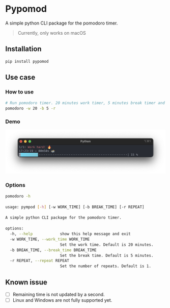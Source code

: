 # Pypomod

A simple python CLI package for the pomodoro timer.

> Currently, only works on macOS

## Installation

```bash
pip install pypomod
```

## Use case

### How to use

```bash
# Run pomodoro timer. 20 minutes work timer, 5 minutes break timer and repeat 1 time.
pomodoro -w 20 -b 5 -r
```

### Demo

![screenshot](./assets/screenshot.png)

### Options

```bash
pomodoro -h

usage: pympod [-h] [-w WORK_TIME] [-b BREAK_TIME] [-r REPEAT]

A simple python CLI package for the pomodoro timer.

options:
  -h, --help            show this help message and exit
  -w WORK_TIME, --work_time WORK_TIME
                        Set the work time. Default is 20 minutes.
  -b BREAK_TIME, --break_time BREAK_TIME
                        Set the break time. Default is 5 minutes.
  -r REPEAT, --repeat REPEAT
                        Set the number of repeats. Default is 1.
```

## Known issue

- [ ] Remaining time is not updated by a second.
- [ ] Linux and Windows are not fully supported yet.
